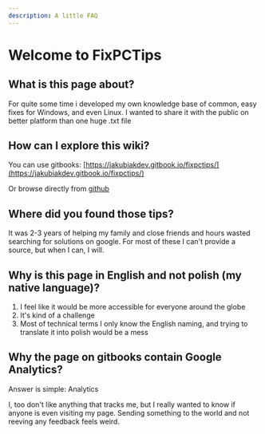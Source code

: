 ```yaml
---
description: A little FAQ
---
```


# Welcome to FixPCTips

## What is this page about?

For quite some time i developed my own knowledge base of common, easy fixes for Windows, and even Linux. I wanted to share it with the public on better platform than one huge .txt file

## How can I explore this wiki?

You can use gitbooks: [https://jakubiakdev.gitbook.io/fixpctips/](https://jakubiakdev.gitbook.io/fixpctips/)

Or browse directly from [github](https://github.com/jakubiakdev/FixPCTips)



## Where did you found those tips?

It was 2-3 years of helping my family and close friends and hours wasted searching for solutions on google. For most of these I can't provide a source, but when I can, I will.

## Why is this page in English and not polish \(my native language\)?

1. I feel like it would be more accessible for everyone around the globe
2. It's kind of a challenge
3. Most of technical terms I only know the English naming, and trying to translate it into polish would be a mess

## Why the page on gitbooks contain Google Analytics?

Answer is simple: Analytics

I, too don't like anything that tracks me, but I really wanted to know if anyone is even visiting my page. Sending something to the world and not reeving any feedback feels weird.


